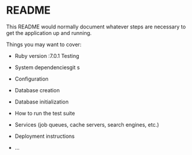 # README

This README would normally document whatever steps are necessary to get the
application up and running.

Things you may want to cover:

* Ruby version :7.0.1 Testing

* System dependenciesgit s

* Configuration

* Database creation

* Database initialization

* How to run the test suite

* Services (job queues, cache servers, search engines, etc.)

* Deployment instructions

* ...
